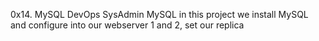 0x14. MySQL
DevOps
SysAdmin
MySQL
in this project we install MySQL and configure into our webserver 1 and 2, set our replica 
